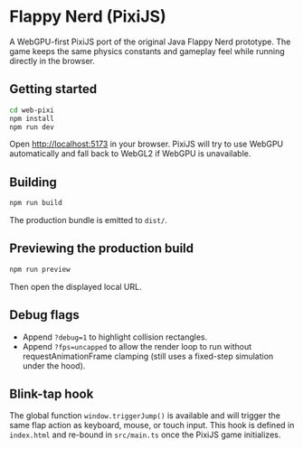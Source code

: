# Flappy Nerd (PixiJS)

A WebGPU-first PixiJS port of the original Java Flappy Nerd prototype. The game keeps the same physics constants and gameplay feel while running directly in the browser.

## Getting started

```bash
cd web-pixi
npm install
npm run dev
```

Open <http://localhost:5173> in your browser. PixiJS will try to use WebGPU automatically and fall back to WebGL2 if WebGPU is unavailable.

## Building

```bash
npm run build
```

The production bundle is emitted to `dist/`.

## Previewing the production build

```bash
npm run preview
```

Then open the displayed local URL.

## Debug flags

- Append `?debug=1` to highlight collision rectangles.
- Append `?fps=uncapped` to allow the render loop to run without requestAnimationFrame clamping (still uses a fixed-step simulation under the hood).

## Blink-tap hook

The global function `window.triggerJump()` is available and will trigger the same flap action as keyboard, mouse, or touch input. This hook is defined in `index.html` and re-bound in `src/main.ts` once the PixiJS game initializes.
